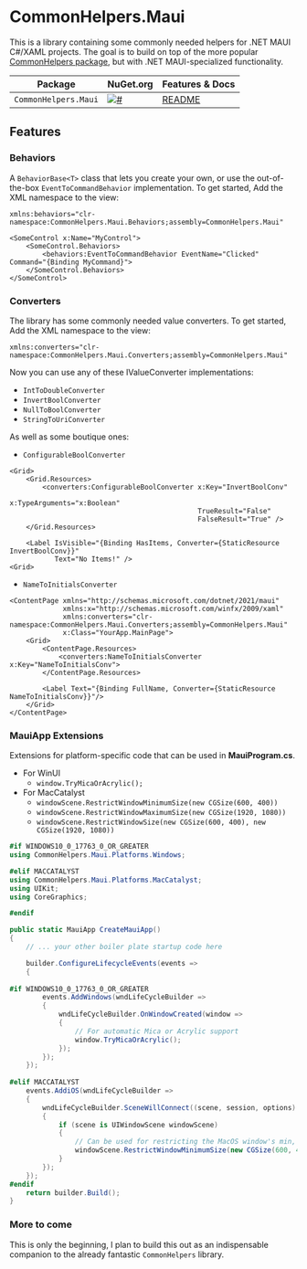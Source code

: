 # CommonHelpers.Maui

This is a library containing some commonly needed helpers for .NET MAUI C#/XAML projects. The goal is to build on top of the more popular [CommonHelpers package](https://github.com/LanceMcCarthy/CommonHelpers/tree/main/src/CommonHelpers), but with .NET MAUI-specialized functionality.

| Package | NuGet.org | Features & Docs |
|---------|-----------|-----------------|
| `CommonHelpers.Maui` | [![#](https://img.shields.io/nuget/v/CommonHelpers.Maui.svg)](https://www.nuget.org/packages/CommonHelpers.Maui/) | [README](https://github.com/LanceMcCarthy/CommonHelpers/tree/main/src/CommonHelpers.Maui) |

## Features


### Behaviors

A `BehaviorBase<T>` class that lets you create your own, or use the out-of-the-box `EventToCommandBehavior` implementation. To get started, Add the XML namespace to the view:

```xaml
xmlns:behaviors="clr-namespace:CommonHelpers.Maui.Behaviors;assembly=CommonHelpers.Maui"
```

```xaml
<SomeControl x:Name="MyControl">
    <SomeControl.Behaviors>
        <behaviors:EventToCommandBehavior EventName="Clicked" Command="{Binding MyCommand}">
    </SomeControl.Behaviors>
</SomeControl>
```

### Converters

The library has some commonly needed value converters. To get started, Add the XML namespace to the view:

```xaml
xmlns:converters="clr-namespace:CommonHelpers.Maui.Converters;assembly=CommonHelpers.Maui"
```
Now you can use any of these IValueConverter implementations:

- `IntToDoubleConverter`
- `InvertBoolConverter`
- `NullToBoolConverter`
- `StringToUriConverter`

As well as some boutique ones:

- `ConfigurableBoolConverter`

```xaml
<Grid>
    <Grid.Resources>
        <converters:ConfigurableBoolConverter x:Key="InvertBoolConv"
                                              x:TypeArguments="x:Boolean"
                                              TrueResult="False"
                                              FalseResult="True" />
    </Grid.Resources>

    <Label IsVisible="{Binding HasItems, Converter={StaticResource InvertBoolConv}}"
           Text="No Items!" />
<Grid>
```

- `NameToInitialsConverter`

```xaml
<ContentPage xmlns="http://schemas.microsoft.com/dotnet/2021/maui"
             xmlns:x="http://schemas.microsoft.com/winfx/2009/xaml"
             xmlns:converters="clr-namespace:CommonHelpers.Maui.Converters;assembly=CommonHelpers.Maui"
             x:Class="YourApp.MainPage">
    <Grid>
        <ContentPage.Resources>
            <converters:NameToInitialsConverter x:Key="NameToInitialsConv">
        </ContentPage.Resources>

        <Label Text="{Binding FullName, Converter={StaticResource NameToInitialsConv}}"/>
    </Grid>
</ContentPage>
```

### MauiApp Extensions

Extensions for platform-specific code that can be used in **MauiProgram.cs**.

- For WinUI
  - `window.TryMicaOrAcrylic();`
- For MacCatalyst
  - `windowScene.RestrictWindowMinimumSize(new CGSize(600, 400))`
  - `windowScene.RestrictWindowMaximumSize(new CGSize(1920, 1080))`
  - `windowScene.RestrictWindowSize(new CGSize(600, 400), new CGSize(1920, 1080))`

```csharp
#if WINDOWS10_0_17763_0_OR_GREATER
using CommonHelpers.Maui.Platforms.Windows;

#elif MACCATALYST
using CommonHelpers.Maui.Platforms.MacCatalyst;
using UIKit;
using CoreGraphics;

#endif

public static MauiApp CreateMauiApp()
{
    // ... your other boiler plate startup code here

    builder.ConfigureLifecycleEvents(events =>
    {
    
#if WINDOWS10_0_17763_0_OR_GREATER
        events.AddWindows(wndLifeCycleBuilder =>
        {
            wndLifeCycleBuilder.OnWindowCreated(window =>
            {
                // For automatic Mica or Acrylic support
                window.TryMicaOrAcrylic();
            });
        });
    });
    
#elif MACCATALYST
    events.AddiOS(wndLifeCycleBuilder =>
    {
        wndLifeCycleBuilder.SceneWillConnect((scene, session, options) =>
        {
            if (scene is UIWindowScene windowScene)
            {
                // Can be used for restricting the MacOS window's min, max (or both) size.
                windowScene.RestrictWindowMinimumSize(new CGSize(600, 400));
            }
        });
    });
#endif
    return builder.Build();
}
```

### More to come

This is only the beginning, I plan to build this out as an indispensable companion to the already fantastic `CommonHelpers` library.
